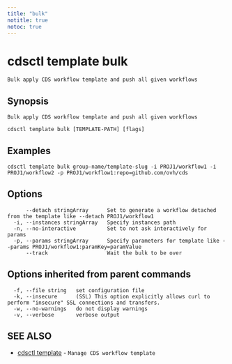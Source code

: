 ```yaml
---
title: "bulk"
notitle: true
notoc: true
---
```

# cdsctl template bulk

`Bulk apply CDS workflow template and push all given workflows`

## Synopsis

`Bulk apply CDS workflow template and push all given workflows`

```
cdsctl template bulk [TEMPLATE-PATH] [flags]
```

## Examples

```
cdsctl template bulk group-name/template-slug -i PROJ1/workflow1 -i PROJ1/workflow2 -p PROJ1/workflow1:repo=github.com/ovh/cds
```

## Options

```
      --detach stringArray      Set to generate a workflow detached from the template like --detach PROJ1/workflow1
  -i, --instances stringArray   Specify instances path
  -n, --no-interactive          Set to not ask interactively for params
  -p, --params stringArray      Specify parameters for template like --params PROJ1/workflow1:paramKey=paramValue
      --track                   Wait the bulk to be over
```

## Options inherited from parent commands

```
  -f, --file string   set configuration file
  -k, --insecure      (SSL) This option explicitly allows curl to perform "insecure" SSL connections and transfers.
  -w, --no-warnings   do not display warnings
  -v, --verbose       verbose output
```

## SEE ALSO

* [cdsctl template](/docs/components/cdsctl/template/)	 - `Manage CDS workflow template`


